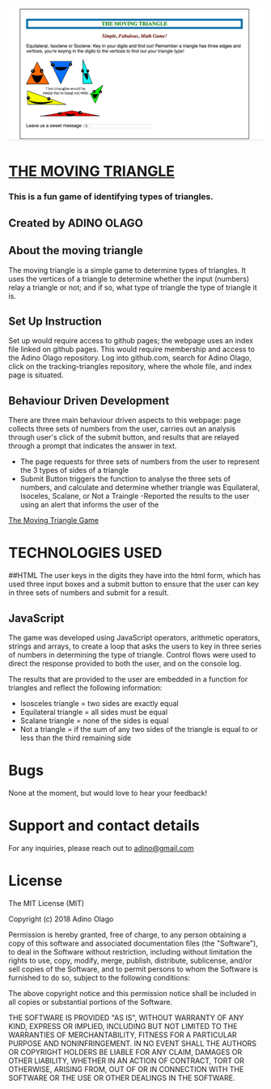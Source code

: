 ![The Moving Triangle](https://github.com/Adino-S/triangle-tracker/blob/master/Images/trigame.png)

# [**THE MOVING TRIANGLE**](https://adino-s.github.io/triangle-tracker/)

### This is a fun game of identifying types of triangles.

## Created by **ADINO OLAGO**

## About the moving triangle

The moving triangle is a simple game to determine types of triangles. It uses the vertices of a triangle to determine whether the input (numbers) relay a triangle or not; and if so, what type of triangle the type of triangle it is.

## Set Up Instruction

Set up would require access to github pages; the webpage uses an index file linked on github pages. This would require membership and access to the Adino Olago repository. Log into github.com, search for Adino Olago, click on the tracking-triangles repository, where the whole file, and index page is situated.

## Behaviour Driven Development

There are three main behaviour driven aspects to this webpage: page collects three sets of numbers from the user, carries out an analysis through user's click of the submit button, and results that are relayed through a prompt that indicates the answer in text.

-   The page requests for three sets of numbers from the user to represent the 3 types of sides of a triangle
-   Submit Button triggers the function to analyse the three sets of numbers, and calculate and determine whether triangle was Equilateral, Isoceles, Scalane, or Not a Traingle
    \-Reported the results to the user using an alert that informs the user of the  

[The Moving Triangle Game](file:///Users/sharonolago/Documents/moringa-school-projects/triangle-tracker/movingtriangle.html)

# **TECHNOLOGIES USED**

\##HTML
The user keys in the digits they have into the html form, which has used three input boxes and a submit button to ensure that the user can key in three sets of numbers and submit for a result.

## JavaScript

The game was developed using JavaScript operators, arithmetic operators, strings and arrays, to create a loop that asks the users to key in three series of numbers in determining the type of triangle. Control flows were used to direct the response provided to both the user, and on the console log.

The results that are provided to the user are embedded in a function for triangles and reflect the following information:

-   Isosceles triangle = two sides are exactly equal
-   Equilateral triangle = all sides must be equal
-   Scalane triangle = none of the sides is equal
-   Not a triangle = if the sum of any two sides of the triangle is equal to or less than the third remaining side

# Bugs

None at the moment, but would love to hear your feedback!

# Support and contact details

For any inquiries, please reach out to adino@gmail.com

# License

The MIT License (MIT)

Copyright (c) 2018 Adino Olago

Permission is hereby granted, free of charge, to any person obtaining a copy
of this software and associated documentation files (the "Software"), to deal
in the Software without restriction, including without limitation the rights
to use, copy, modify, merge, publish, distribute, sublicense, and/or sell
copies of the Software, and to permit persons to whom the Software is
furnished to do so, subject to the following conditions:

The above copyright notice and this permission notice shall be included in all
copies or substantial portions of the Software.

THE SOFTWARE IS PROVIDED "AS IS", WITHOUT WARRANTY OF ANY KIND, EXPRESS OR
IMPLIED, INCLUDING BUT NOT LIMITED TO THE WARRANTIES OF MERCHANTABILITY,
FITNESS FOR A PARTICULAR PURPOSE AND NONINFRINGEMENT. IN NO EVENT SHALL THE
AUTHORS OR COPYRIGHT HOLDERS BE LIABLE FOR ANY CLAIM, DAMAGES OR OTHER
LIABILITY, WHETHER IN AN ACTION OF CONTRACT, TORT OR OTHERWISE, ARISING FROM,
OUT OF OR IN CONNECTION WITH THE SOFTWARE OR THE USE OR OTHER DEALINGS IN THE
SOFTWARE.
